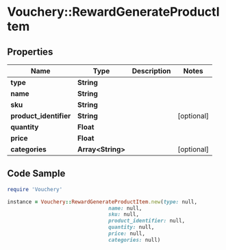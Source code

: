# Vouchery::RewardGenerateProductItem

## Properties

Name | Type | Description | Notes
------------ | ------------- | ------------- | -------------
**type** | **String** |  | 
**name** | **String** |  | 
**sku** | **String** |  | 
**product_identifier** | **String** |  | [optional] 
**quantity** | **Float** |  | 
**price** | **Float** |  | 
**categories** | **Array&lt;String&gt;** |  | [optional] 

## Code Sample

```ruby
require 'Vouchery'

instance = Vouchery::RewardGenerateProductItem.new(type: null,
                                 name: null,
                                 sku: null,
                                 product_identifier: null,
                                 quantity: null,
                                 price: null,
                                 categories: null)
```


